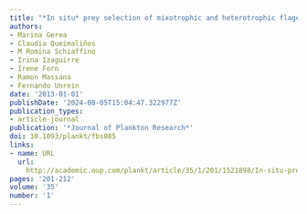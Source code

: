 ```yaml
---
title: "*In situ* prey selection of mixotrophic and heterotrophic flagellates in Antarctic oligotrophic lakes: an analysis of the digestive vacuole content"
authors:
- Marina Gerea
- Claudia Queimaliños
- M Romina Schiaffino
- Irina Izaguirre
- Irene Forn
- Ramon Massana
- Fernando Unrein
date: '2013-01-01'
publishDate: '2024-08-05T15:04:47.322977Z'
publication_types:
- article-journal
publication: '*Journal of Plankton Research*'
doi: 10.1093/plankt/fbs085
links:
- name: URL
  url: 
    http://academic.oup.com/plankt/article/35/1/201/1521898/In-situ-prey-selection-of-mixotrophic-and
pages: '201-212'
volume: '35'
number: '1'
---
```

